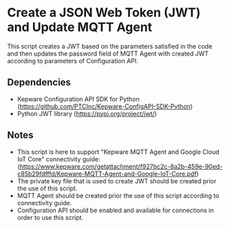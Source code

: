 # Create a JSON Web Token (JWT) and Update MQTT Agent

This script creates a JWT based on the parameters satisfied in the code and then updates the password field of MQTT Agent with created JWT according to parameters of Configuration API.

## Dependencies

- Kepware Configuration API SDK for Python (https://github.com/PTCInc/Kepware-ConfigAPI-SDK-Python)
- Python JWT library (https://pypi.org/project/jwt/)


## Notes

- This script is here to support "Kepware MQTT Agent and Google Cloud IoT Core" connectivity guide: (https://www.kepware.com/getattachment/f927bc2c-8a2b-459e-90ed-c85b29fdfffd/Kepware-MQTT-Agent-and-Google-IoT-Core.pdf)
- The private key file that is used to create JWT should be created prior the use of this script.
- MQTT Agent should be created prior the use of this script according to connectivity guide.
- Configuration API should be enabled and available for connections in order to use this script.


